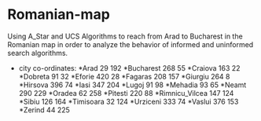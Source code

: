 # Romanian-map
Using A_Star and UCS Algorithms to reach from Arad to Bucharest in the Romanian map in order to analyze the behavior of informed and uninformed search algorithms.
- city co-ordinates:
*Arad 29 192
*Bucharest 268 55
*Craiova 163 22
*Dobreta 91 32
*Eforie 420 28
*Fagaras 208 157
*Giurgiu 264 8
*Hirsova 396 74
*Iasi 347 204
*Lugoj 91 98
*Mehadia 93 65
*Neamt 290 229
*Oradea 62 258
*Pitesti 220 88
*Rimnicu_Vilcea 147 124
*Sibiu 126 164
*Timisoara 32 124
*Urziceni 333 74
*Vaslui 376 153
*Zerind 44 225
